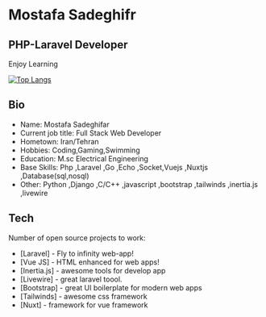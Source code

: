 # Mostafa Sadeghifr

## PHP-Laravel Developer

Enjoy Learning 


[![Top Langs](https://github-readme-stats.vercel.app/api/top-langs/?username=mostafasadeghifar&theme=radical)](https://github.com/anuraghazra/github-readme-stats)

## Bio

- Name: Mostafa Sadeghifar
- Current job title: Full Stack Web Developer
- Hometown: Iran/Tehran
- Hobbies: Coding,Gaming,Swimming
- Education: M.sc Electrical Engineering
-  Base Skills: 
    Php ,Laravel ,Go ,Echo ,Socket,Vuejs ,Nuxtjs ,Database(sql,nosql)
- Other: 
    Python ,Django ,C/C++ ,javascript ,bootstrap ,tailwinds ,inertia.js ,livewire

## Tech

Number of open source projects to work:
- [Laravel] - Fly to infinity web-app!
- [Vue JS] - HTML enhanced for web apps!
- [Inertia.js] - awesome tools for develop app
- [Livewire] - great laravel toool.
- [Bootstrap] - great UI boilerplate for modern web apps
- [Tailwinds] - awesome css framework
- [Nuxt] - framework for vue framework

